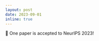 ```yaml
---
layout: post
date: 2023-09-01
inline: true
---
```


:pushpin: One paper is accepted to NeurIPS 2023!
